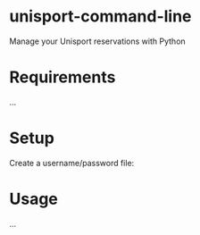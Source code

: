# unisport-command-line
Manage your Unisport reservations with Python

# Requirements

...

# Setup

Create a username/password file:

# Usage

...



